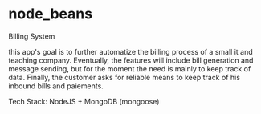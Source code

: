 # node_beans
Billing System

this app's goal is to further automatize the billing process of a small it and teaching company.
Eventually, the features will include bill generation and message sending, but for the moment the need is mainly to keep track of data.
Finally, the customer asks for reliable means to keep track of his inbound bills and paiements.

Tech Stack: NodeJS + MongoDB (mongoose)
